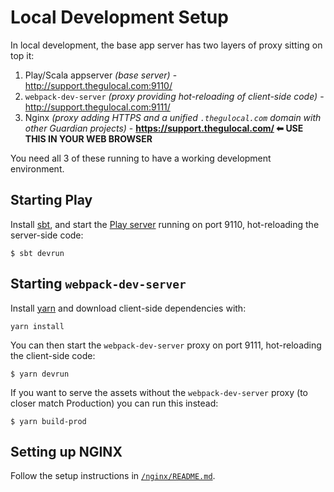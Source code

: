 # Local Development Setup

In local development, the base app server has two layers of proxy sitting on top it:

1. Play/Scala appserver _(base server)_ - http://support.thegulocal.com:9110/
2. `webpack-dev-server` _(proxy providing hot-reloading of client-side code)_ - http://support.thegulocal.com:9111/
3. Nginx _(proxy adding HTTPS and a unified `.thegulocal.com` domain with other Guardian projects)_ - **https://support.thegulocal.com/ ⬅ USE THIS IN YOUR WEB BROWSER**

You need all 3 of these running to have a working development environment.

## Starting Play

Install [sbt](http://www.scala-sbt.org/download.html), and start the [Play server](https://www.playframework.com/)
running on port 9110, hot-reloading the server-side code:

```
$ sbt devrun
```

## Starting `webpack-dev-server`

Install [yarn](https://yarnpkg.com/lang/en/docs/install/) and download client-side
dependencies with:

```
yarn install
```
 
You can then start the `webpack-dev-server` proxy on port 9111, hot-reloading the client-side code:

```
$ yarn devrun
```

If you want to serve the assets without the `webpack-dev-server` proxy (to closer match Production)
you can run this instead:

```
$ yarn build-prod
```

## Setting up NGINX

Follow the setup instructions in [`/nginx/README.md`](../nginx/README.md).